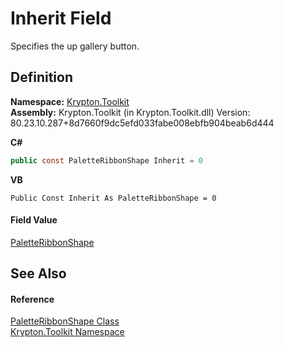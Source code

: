 # Inherit Field


Specifies the up gallery button.



## Definition
**Namespace:** <a href="79d2eac2-21f4-54ff-7552-b20c33c30600.md">Krypton.Toolkit</a>  
**Assembly:** Krypton.Toolkit (in Krypton.Toolkit.dll) Version: 80.23.10.287+8d7660f9dc5efd033fabe008ebfb904beab6d444

**C#**
``` C#
public const PaletteRibbonShape Inherit = 0
```
**VB**
``` VB
Public Const Inherit As PaletteRibbonShape = 0
```



#### Field Value
<a href="84ca2d8c-daf3-0219-3015-4b7046d3d27b.md">PaletteRibbonShape</a>

## See Also


#### Reference
<a href="84ca2d8c-daf3-0219-3015-4b7046d3d27b.md">PaletteRibbonShape Class</a>  
<a href="79d2eac2-21f4-54ff-7552-b20c33c30600.md">Krypton.Toolkit Namespace</a>  
